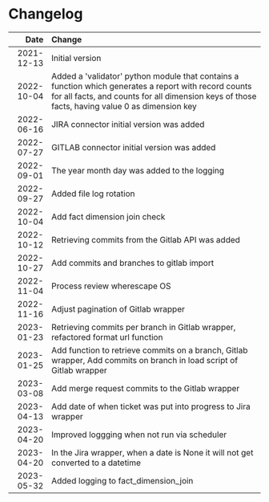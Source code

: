 # Changelog

| __Date__    |__Change__ |
|------------:|:-|
| 2021-12-13  | Initial version |
| 2022-10-04  | Added a 'validator' python module that contains a function which generates a report with record counts for all facts, and counts for all dimension keys of those facts, having value 0 as dimension key |
| 2022-06-16  | JIRA connector initial version was added |
| 2022-07-27  | GITLAB connector initial version was added |
| 2022-09-01  | The year month day was added to the logging |
| 2022-09-27  | Added file log rotation |
| 2022-10-04  | Add fact dimension join check |
| 2022-10-12  | Retrieving commits from the Gitlab API was added |
| 2022-10-27  | Add commits and branches to gitlab import |
| 2022-11-04  | Process review wherescape OS |
| 2022-11-16  | Adjust pagination of Gitlab wrapper |
| 2023-01-23  | Retrieving commits per branch in Gitlab wrapper, refactored format url function |
| 2023-01-25  | Add function to retrieve commits on a branch, Gitlab wrapper, Add commits on branch in load script of Gitlab wrapper |
| 2023-03-08  | Add merge request commits to the Gitlab wrapper |
| 2023-04-13  | Add date of when ticket was put into progress to Jira wrapper |
| 2023-04-20  | Improved loggging when not run via scheduler |
| 2023-04-20  | In the Jira wrapper, when a date is None it will not get converted to a datetime |
| 2023-05-32  | Added logging to fact_dimension_join |
